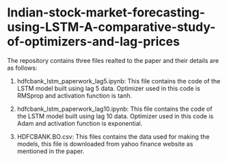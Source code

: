 # Indian-stock-market-forecasting-using-LSTM-A-comparative-study-of-optimizers-and-lag-prices
The repository contains three files realted to the paper and their details are as follows:

1. hdfcbank_lstm_paperwork_lag5.ipynb: This file contains the code of the LSTM model built using lag 5 data. Optimizer used in this code is RMSprop and activation function is tanh.

2. hdfcbank_lstm_paperwork_lag10.ipynb: This file contains the code of the LSTM model built using lag 10 data. Optimizer used in this code is Adam and activation function is exponential.

3. HDFCBANK.BO.csv: This files contains the data used for making the models, this file is downloaded from yahoo finance website as mentioned in the paper.
